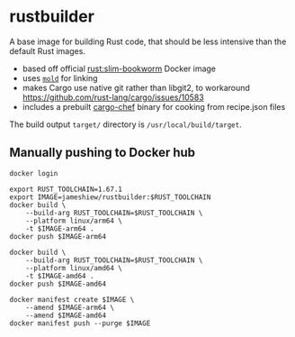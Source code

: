 # rustbuilder

A base image for building Rust code, that should be less intensive than the default Rust images.

- based off official [rust:slim-bookworm](https://hub.docker.com/_/rust) Docker image
- uses [`mold`](https://github.com/rui314/mold) for linking
- makes Cargo use native git rather than libgit2, to workaround <https://github.com/rust-lang/cargo/issues/10583>
- includes a prebuilt [cargo-chef](https://github.com/LukeMathWalker/cargo-chef) binary for cooking from recipe.json files

The build output `target/` directory is `/usr/local/build/target`.

## Manually pushing to Docker hub

```shell
docker login

export RUST_TOOLCHAIN=1.67.1
export IMAGE=jameshiew/rustbuilder:$RUST_TOOLCHAIN
docker build \
    --build-arg RUST_TOOLCHAIN=$RUST_TOOLCHAIN \
    --platform linux/arm64 \
    -t $IMAGE-arm64 .
docker push $IMAGE-arm64

docker build \
    --build-arg RUST_TOOLCHAIN=$RUST_TOOLCHAIN \
    --platform linux/amd64 \
    -t $IMAGE-amd64 .
docker push $IMAGE-amd64

docker manifest create $IMAGE \
    --amend $IMAGE-arm64 \
    --amend $IMAGE-amd64
docker manifest push --purge $IMAGE
```
